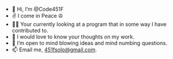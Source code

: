 - 👋 Hi, I’m @Code451F
- ✌️ I come in Peace ☮️
- 🧑‍💻 Your currently looking at a program that in some way I have contributed to.
- 💞 I would love to know your thoughts on my work. 
- 💭 I’m open to mind blowing ideas and mind numbing questions.
- 📫 Email me, 451fsolo@gmail.com.
